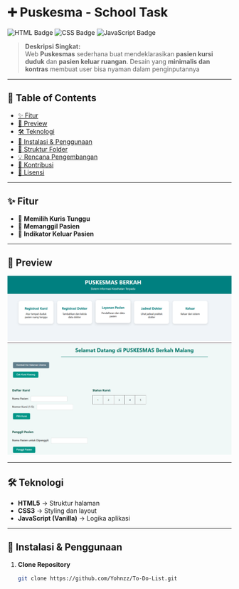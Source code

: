 # ➕ **Puskesma - School Task**

![HTML Badge](https://img.shields.io/badge/HTML5-E34F26?style=for-the-badge&logo=html5&logoColor=white)
![CSS Badge](https://img.shields.io/badge/CSS3-1572B6?style=for-the-badge&logo=css3&logoColor=white)
![JavaScript Badge](https://img.shields.io/badge/JavaScript-F7DF1E?style=for-the-badge&logo=javascript&logoColor=black)

> **Deskripsi Singkat:**  
> Web **Puskesmas** sederhana buat mendeklarasikan **pasien kursi duduk** dan **pasien keluar ruangan**.
> Desain yang **minimalis dan kontras** membuat user bisa nyaman dalam penginputannya

---

## 📑 **Table of Contents**
- [✨ Fitur](#-fitur)
- [📸 Preview](#-preview)
- [🛠️ Teknologi](#️-teknologi)
- [🚀 Instalasi & Penggunaan](#-instalasi--penggunaan)
- [📂 Struktur Folder](#-struktur-folder)
- [💡 Rencana Pengembangan](#-rencana-pengembangan)
- [🤝 Kontribusi](#-kontribusi)
- [📜 Lisensi](#-lisensi)

---

## ✨ **Fitur**
- 📝 **Memilih Kuris Tunggu**
- 📅 **Memanggil Pasien**
- 📱 **Indikator Keluar Pasien**

---

## 📸 **Preview**
![Preview App](./assets/G2.png)  
![Preview App](./assets/G1.png)  


---

## 🛠️ **Teknologi**
- **HTML5** → Struktur halaman
- **CSS3** → Styling dan layout
- **JavaScript (Vanilla)** → Logika aplikasi

---

## 🚀 **Instalasi & Penggunaan**
1. **Clone Repository**
   ```bash
   git clone https://github.com/Yohnzz/To-Do-List.git
